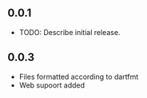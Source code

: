 ## 0.0.1

* TODO: Describe initial release.


## 0.0.3

* Files formatted according to dartfmt
* Web supoort added
